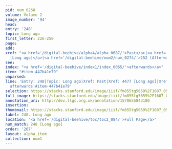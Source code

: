 ```yaml
---
pid: num_0268
volume: Volume 2
image_number: '94'
head: 
entry: '248'
topic: Long ago
first_letter: 226-250
page: 
add: 
xref: "<a href='/digital-beehive/alpha4/alpha_0687/'>Past</a>|<a href='/digital-beehive/toc/toc2_427/'>4477
  [Long ago]</a>|<a href='/digital-beehive/num2/num_0274/'>252 [Afterwards]</a>"
see: 
index: "<a href='/digital-beehive/index1/index_0065/'>afterwards</a>"
item: "#item-447b41e79"
unparsed: 
line: 'Entry: 248|Topic: Long ago|Xref: Past|Xref: 4477 [Long ago]|Xref: 252 [Afterwards]|Index:
  afterwards|#item-447b41e79'
selection: https://stacks.stanford.edu/image/iiif/fm855tg5659%2F1607_0561/742,2590,3064,572/full/0/default.jpg
full_image: https://stacks.stanford.edu/image/iiif/fm855tg5659%2F1607_0561/full/full/0/default.jpg
annotation_uri: http://dev.llgc.org.uk/annotation/1570655843180
insertion: 
thumbnail: https://stacks.stanford.edu/image/iiif/fm855tg5659%2F1607_0561/742,2590,600,180/250,/0/default.jpg
label: 248. Long ago
location: "<a href='/digital-beehive/toc/toc2_084/'>Full Page</a>"
num_match: 248 [Long ago]
order: '267'
layout: alpha_item
collection: num1
---
```

